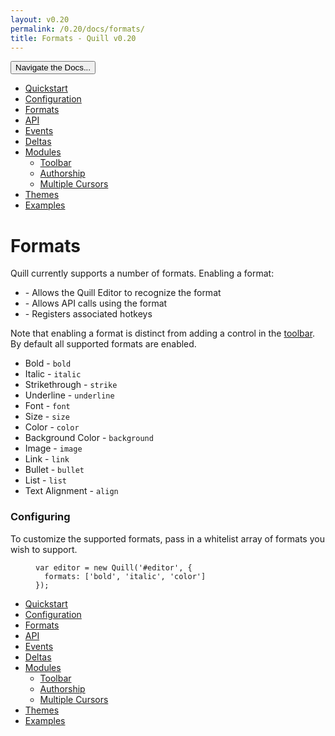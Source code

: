 ```yaml
---
layout: v0.20
permalink: /0.20/docs/formats/
title: Formats - Quill v0.20
---
```

<div class="container">
  <div id="sidebar-dropdown">
    <div class="btn-group">
      <button class="btn btn-default dropdown-toggle" data-toggle="dropdown"
      type="button">Navigate the Docs... <span class="caret"></span></button>
      <ul class="dropdown-menu" role="menu">
        <li>
          <a href="/0.20/docs/quickstart/">Quickstart</a>
        </li>
        <li>
          <a href="/0.20/docs/configuration/">Configuration</a>
        </li>
        <li class="active">
          <a href="/0.20/docs/formats/">Formats</a>
        </li>
        <li>
          <a href="/0.20/docs/api/">API</a>
        </li>
        <li>
          <a href="/0.20/docs/events/">Events</a>
        </li>
        <li>
          <a href="/0.20/docs/deltas/">Deltas</a>
        </li>
        <li>
          <a href="/0.20/docs/modules/">Modules</a>
          <ul>
            <li>
              <a href="/0.20/docs/modules/toolbar/">Toolbar</a>
            </li>
            <li>
              <a href="/0.20/docs/modules/authorship/">Authorship</a>
            </li>
            <li>
              <a href="/0.20/docs/modules/multi-cursors/">Multiple Cursors</a>
            </li>
          </ul>
        </li>
        <li>
          <a href="/0.20/docs/themes/">Themes</a>
        </li>
        <li>
          <a href="/0.20/examples/">Examples</a>
        </li>
      </ul>
    </div>
  </div>
  <div class="row">
    <div class="col-sm-9" id="docs-container">
      <h1 id="formats">Formats</h1>
      <p>Quill currently supports a number of formats. Enabling a format:</p>
      <ul>
        <li>- Allows the Quill Editor to recognize the format</li>
        <li>- Allows API calls using the format</li>
        <li>- Registers associated hotkeys</li>
      </ul>
      <p>Note that enabling a format is distinct from adding a control in the
      <a href="/0.20/docs/modules/toolbar/">toolbar</a>. By default all
      supported formats are enabled.</p>
      <ul>
        <li>Bold - <code class="highlighter-rouge">bold</code></li>
        <li>Italic - <code class="highlighter-rouge">italic</code></li>
        <li>Strikethrough - <code class="highlighter-rouge">strike</code></li>
        <li>Underline - <code class="highlighter-rouge">underline</code></li>
        <li>Font - <code class="highlighter-rouge">font</code></li>
        <li>Size - <code class="highlighter-rouge">size</code></li>
        <li>Color - <code class="highlighter-rouge">color</code></li>
        <li>Background Color - <code class=
        "highlighter-rouge">background</code></li>
        <li>Image - <code class="highlighter-rouge">image</code></li>
        <li>Link - <code class="highlighter-rouge">link</code></li>
        <li>Bullet - <code class="highlighter-rouge">bullet</code></li>
        <li>List - <code class="highlighter-rouge">list</code></li>
        <li>Text Alignment - <code class="highlighter-rouge">align</code></li>
      </ul>
      <h3 id="configuring">Configuring</h3>
      <p>To customize the supported formats, pass in a whitelist array of
      formats you wish to support.</p>
      <figure class="highlight">
        <pre>
<code class="language-javascript" data-lang="javascript"><span class=
"kd">var</span> <span class="nx">editor</span> <span class=
"o">=</span> <span class="k">new</span> <span class=
"nx">Quill</span><span class="p">(</span><span class=
"s1">'#editor'</span><span class="p">,</span> <span class="p">{</span>
  <span class="na">formats</span><span class="p">:</span> <span class=
"p">[</span><span class="s1">'bold'</span><span class="p">,</span> <span class=
"s1">'italic'</span><span class="p">,</span> <span class=
"s1">'color'</span><span class="p">]</span>
<span class="p">});</span></code>
</pre>
      </figure>
    </div>
    <div class="col-sm-3" id="sidebar-container">
      <div class="sidebar-nav" data-offset-top="40" data-spy="affix">
        <ul class="nav">
          <li>
            <a href="/0.20/docs/quickstart/">Quickstart</a>
          </li>
          <li>
            <a href="/0.20/docs/configuration/">Configuration</a>
          </li>
          <li class="active">
            <a href="/0.20/docs/formats/">Formats</a>
          </li>
          <li>
            <a href="/0.20/docs/api/">API</a>
          </li>
          <li>
            <a href="/0.20/docs/events/">Events</a>
          </li>
          <li>
            <a href="/0.20/docs/deltas/">Deltas</a>
          </li>
          <li>
            <a href="/0.20/docs/modules/">Modules</a>
            <ul class="nav">
              <li>
                <a href="/0.20/docs/modules/toolbar/">Toolbar</a>
              </li>
              <li>
                <a href="/0.20/docs/modules/authorship/">Authorship</a>
              </li>
              <li>
                <a href="/0.20/docs/modules/multi-cursors/">Multiple
                Cursors</a>
              </li>
            </ul>
          </li>
          <li>
            <a href="/0.20/docs/themes/">Themes</a>
          </li>
          <li>
            <a href="/0.20/examples/">Examples</a>
          </li>
        </ul>
      </div>
    </div>
  </div>
</div>
<script src="//ajax.googleapis.com/ajax/libs/jquery/1.11.0/jquery.min.js"></script>
<script src="//netdna.bootstrapcdn.com/bootstrap/3.3.4/js/bootstrap.min.js"></script>